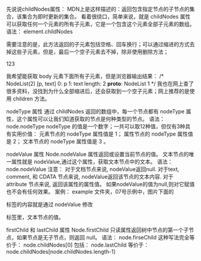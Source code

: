 ##
先说说childNodes属性：
    MDN上是这样描述的：返回包含指定节点的子节点的集合，该集合为即时更新的集合。
看着很绕口，简单来说，就是 childNodes 属性可以获取任何一个元素的所有子元素，它是一个包含这个元素全部子元素的数组。
语法：
    element.childNodes

需要注意的是，此方法返回的子元素包括空格、回车换行；可以通过缩进的方式去掉这些子元素，但是，最后一个空子元素去不掉，除非使用删除方法；

<script>
    function fun(){
    var body_element = document.getElementsByClassName("body1")[0];
    var body_get = body_element.getAttribute("title");

    console.log(body_element.childNodes);
    console.log(body_element.nodeType);
  }
  window.onload = fun;
  </script></head><body class="body1" title="abc"><p>123</p></body></html>

我希望能获取 body 元素下面所有子元素，但是浏览器输出结果：
/*
    NodeList(2) [p, text]
        0: p
        1: text
            length: 2
        __proto__: NodeList
    1
 */
我也在网上查了很多资料，没找到为什么全部缩进后，还会获取到一个空子元素；网上推荐的是使用 children 方法。

nodeType 属性
    通过 childNodes 返回的数组中，每一个节点都有 nodeType 属性，这个属性可以让我们知道获取的节点是何种类型的节点。
    语法：
        node.nodeType
    nodeType 的值是一个数字；一共可以取12种值，但仅有3种具有实用价值：
        元素节点的 nodeType 属性值是 1；
        属性节点的 nodeType 属性值是 2；
        文本节点的 nodeType 属性值是 3 。

nodeValue 属性
    Node.nodeValue 属性返回或设置当前节点的值。
    文本节点的唯一属性就是 nodeValue,通过这个属性，获取文本节点中的文本。
    语法：
        node.nodeValue
    注意：
        对于文档节点来说, nodeValue返回null. 对于text, comment, 和 CDATA 节点来说, nodeValue返回该节点的文本内容. 对于 attribute 节点来说, 返回该属性的属性值。
        如果nodeValue的值为null,则对它赋值也不会有任何效果。
    案例：
        example 文件夹，07号示例中，图片下面的<p></p>标签的内容就是通过 nodeValue 修改 <p></p> 标签里，文本节点的值。

firstChild 和 lastChild 属性
    Node.firstChild 只读属性返回树中节点的第一个子节点，如果节点是无子节点，则返回 null。
    语法：
        node.firseChild
        这种写法完全等价于：
        node.childNodes[0]
        包括：
        node.lastChild
        等价于：
        node.childNodes[node.childNodes.length-1]
